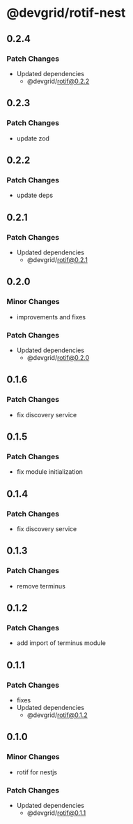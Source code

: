 # @devgrid/rotif-nest

## 0.2.4

### Patch Changes

- Updated dependencies
  - @devgrid/rotif@0.2.2

## 0.2.3

### Patch Changes

- update zod

## 0.2.2

### Patch Changes

- update deps

## 0.2.1

### Patch Changes

- Updated dependencies
  - @devgrid/rotif@0.2.1

## 0.2.0

### Minor Changes

- improvements and fixes

### Patch Changes

- Updated dependencies
  - @devgrid/rotif@0.2.0

## 0.1.6

### Patch Changes

- fix discovery service

## 0.1.5

### Patch Changes

- fix module initialization

## 0.1.4

### Patch Changes

- fix discovery service

## 0.1.3

### Patch Changes

- remove terminus

## 0.1.2

### Patch Changes

- add import of terminus module

## 0.1.1

### Patch Changes

- fixes
- Updated dependencies
  - @devgrid/rotif@0.1.2

## 0.1.0

### Minor Changes

- rotif for nestjs

### Patch Changes

- Updated dependencies
  - @devgrid/rotif@0.1.1
